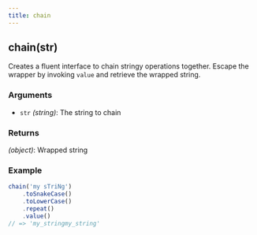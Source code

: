 ```yaml
---
title: chain
---
```


## chain(str)

Creates a fluent interface to chain stringy operations together.
Escape the wrapper by invoking `value` and retrieve the wrapped string.

### Arguments
* `str` *(string)*: The string to chain

### Returns
*(object)*: Wrapped string


### Example
```js
chain('my sTriNg')
    .toSnakeCase()
    .toLowerCase()
    .repeat()
    .value()
// => 'my_stringmy_string'
```
